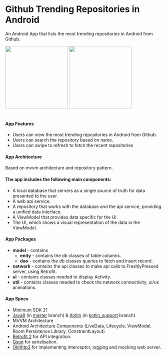 # Github Trending Repositories in Android

An Android App that lists the most trending repositories in Android from Github.

<img src="https://github.com/anitaa1990/Github-Trending-Repos/blob/master/media/1.gif" width="200" style="max-width:100%;">   <img src="https://github.com/anitaa1990/Github-Trending-Repos/blob/master/media/2.gif" width="200" style="max-width:100%;"></br></br>

#### App Features
* Users can view the most trending repositories in Android from Github.
* Users can search the repository based on name.
* Users can swipe to refresh to fetch the recent repositories


#### App Architecture 
Based on mvvm architecture and repository pattern.
 
 #### The app includes the following main components:

* A local database that servers as a single source of truth for data presented to the user. 
* A web api service.
* A repository that works with the database and the api service, providing a unified data interface.
* A ViewModel that provides data specific for the UI.
* The UI, which shows a visual representation of the data in the ViewModel.


#### App Packages
* <b>model</b> - contains 
    * <b>enity</b> - contains the db classes of table columns. 
    * <b>dao</b> - contains the db classes queries to fetch and insert record.
* <b>network</b> - contains the api classes to make api calls to FreshlyPressed server, using Retrofit.
* <b>ui</b> - contains classes needed to display Activity.
* <b>util</b> - contains classes needed to check the network connectivity, ui/ux animations.


#### App Specs
* Minimum SDK 21
* [Java8](https://java.com/en/download/faq/java8.xml) (in [master](https://github.com/Sanjay2230/RepositoryTask/new/maste) branch) & [Kotlin](https://kotlinlang.org/) (in [kotlin_support](https://github.com/anitaa1990/Github-Trending-Repos/tree/kotlin_support) branch)
* MVVM Architecture
* Android Architecture Components (LiveData, Lifecycle, ViewModel, Room Persistence Library, ConstraintLayout)
* [Retrofit 2](https://square.github.io/retrofit/) for API integration.
* [Gson](https://github.com/google/gson) for serialisation.
* [Okhhtp3](https://github.com/square/okhttp) for implementing interceptor, logging and mocking web server.
